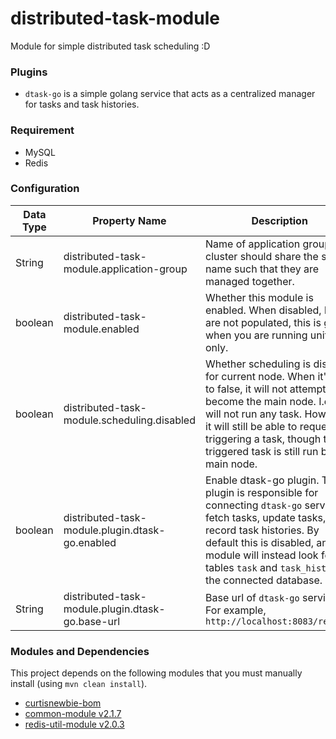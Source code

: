 # distributed-task-module

Module for simple distributed task scheduling :D

### Plugins

- `dtask-go` is a simple golang service that acts as a centralized manager for tasks and task histories. 

### Requirement 

- MySQL
- Redis

### Configuration

Data Type | Property Name | Description | Default Value
--------- | ------------- | ----------- | --------------
String | distributed-task-module.application-group | Name of application group, a cluster should share the same name such that they are managed together. | default
boolean | distributed-task-module.enabled | Whether this module is enabled. When disabled, beans are not populated, this is good when you are running unit tests only. | true
boolean | distributed-task-module.scheduling.disabled | Whether scheduling is disabled for current node. When it's set to false, it will not attempt to become the main node. I.e., it will not run any task. However, it will still be able to request triggering a task, though the triggered task is still run by the main node. | false
boolean | distributed-task-module.plugin.dtask-go.enabled | Enable dtask-go plugin. This plugin is responsible for connecting `dtask-go` service to fetch tasks, update tasks, and record task histories. By default this is disabled, and this module will instead look for tables `task` and `task_history` in the connected database. | false
String | distributed-task-module.plugin.dtask-go.base-url | Base url of `dtask-go` service. For example, `http://localhost:8083/remote/` | 

### Modules and Dependencies

This project depends on the following modules that you must manually install (using `mvn clean install`).

- [curtisnewbie-bom](https://github.com/CurtisNewbie/curtisnewbie-bom)
- [common-module v2.1.7](https://github.com/CurtisNewbie/common-module/tree/v2.1.7)
- [redis-util-module v2.0.3](https://github.com/CurtisNewbie/redis-util-module/tree/v2.0.3)